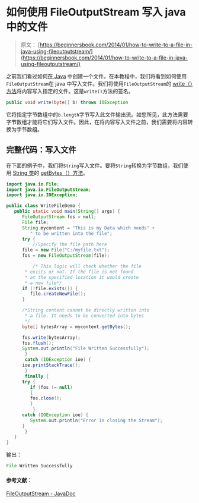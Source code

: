 # 如何使用 FileOutputStream 写入 java 中的文件

> 原文： [https://beginnersbook.com/2014/01/how-to-write-to-a-file-in-java-using-fileoutputstream/](https://beginnersbook.com/2014/01/how-to-write-to-a-file-in-java-using-fileoutputstream/)

之前我们看过如何[在 Java](https://beginnersbook.com/2014/01/how-to-create-a-file-in-java/) 中创建一个文件。在本教程中，我们将看到如何使用`FileOutputStream`在 java 中写入文件。我们将使用`FileOutputStream`的 [write（）方法](https://docs.oracle.com/javase/7/docs/api/java/io/FileOutputStream.html#write(byte[]))将内容写入指定的文件。这是`write()`方法的签名。

```java
public void write(byte[] b) throws IOException
```

它将指定字节数组中的`b.length`字节写入此文件输出流。如您所见，此方法需要字节数组才能将它们写入文件。因此，在将内容写入文件之前，我们需要将内容转换为字节数组。

## 完整代码：写入文件

在下面的例子中，我们将`String`写入文件。要将`String`转换为字节数组，我们使用 [String 类](https://beginnersbook.com/2013/12/java-strings/)的 [getBytes（）方法](https://beginnersbook.com/2013/12/java-string-getbytes-method-example/)。

```java
import java.io.File;
import java.io.FileOutputStream;
import java.io.IOException;

public class WriteFileDemo {
   public static void main(String[] args) {
      FileOutputStream fos = null;
      File file;
      String mycontent = "This is my Data which needs" +
	     " to be written into the file";
      try {
          //Specify the file path here
	  file = new File("C:/myfile.txt");
	  fos = new FileOutputStream(file);

          /* This logic will check whether the file
	   * exists or not. If the file is not found
	   * at the specified location it would create
	   * a new file*/
	  if (!file.exists()) {
	     file.createNewFile();
	  }

	  /*String content cannot be directly written into
	   * a file. It needs to be converted into bytes
	   */
	  byte[] bytesArray = mycontent.getBytes();

	  fos.write(bytesArray);
	  fos.flush();
	  System.out.println("File Written Successfully");
       } 
       catch (IOException ioe) {
	  ioe.printStackTrace();
       } 
       finally {
	  try {
	     if (fos != null) 
	     {
		 fos.close();
	     }
          } 
	  catch (IOException ioe) {
	     System.out.println("Error in closing the Stream");
	  }
       }
   }
}
```

输出：

```java
File Written Successfully
```

#### 参考文献：

[FileOutputStream - JavaDoc](https://docs.oracle.com/javase/7/docs/api/java/io/FileOutputStream.html)